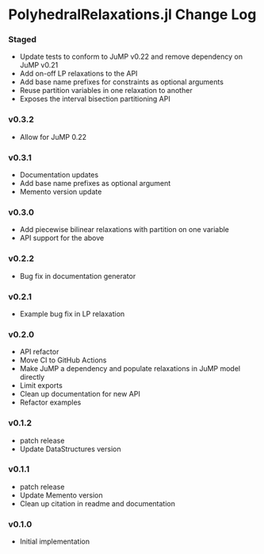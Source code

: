 PolyhedralRelaxations.jl Change Log
=========================

### Staged 
- Update tests to conform to JuMP v0.22 and remove dependency on JuMP v0.21
- Add on-off LP relaxations to the API
- Add base name prefixes for constraints as optional arguments
- Reuse partition variables in one relaxation to another 
- Exposes the interval bisection partitioning API

### v0.3.2
- Allow for JuMP 0.22

### v0.3.1
- Documentation updates
- Add base name prefixes as optional argument
- Memento version update

### v0.3.0
- Add piecewise bilinear relaxations with partition on one variable
- API support for the above

### v0.2.2
- Bug fix in documentation generator

### v0.2.1
- Example bug fix in LP relaxation

### v0.2.0 
- API refactor 
- Move CI to GitHub Actions 
- Make JuMP a dependency and populate relaxations in JuMP model directly 
- Limit exports
- Clean up documentation for new API
- Refactor examples

### v0.1.2
- patch release
- Update DataStructures version 

### v0.1.1
- patch release
- Update Memento version
- Clean up citation in readme and documentation

### v0.1.0
- Initial implementation 

